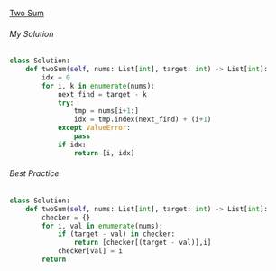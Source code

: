 [Two Sum](https://leetcode.com/problems/two-sum/)

###### My Solution
``` Python
class Solution:
    def twoSum(self, nums: List[int], target: int) -> List[int]:
        idx = 0
        for i, k in enumerate(nums):
            next_find = target - k
            try:
                tmp = nums[i+1:]
                idx = tmp.index(next_find) + (i+1)
            except ValueError:
                pass
            if idx:
                return [i, idx]
```
###### Best Practice
``` Python
class Solution: 
	def twoSum(self, nums: List[int], target: int) -> List[int]:
		checker = {}
		for i, val in enumerate(nums): 
			if (target - val) in checker:
				return [checker[(target - val)],i] 
			checker[val] = i 
		return
```
